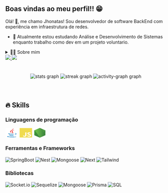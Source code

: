 ## Boas vindas ao meu perfil!! 😁

<!-- Presentation -->
<p>
  Olá! 👋, me chamo Jhonatas! Sou desenvolvedor de software BackEnd com experiência em infraestrutura de redes.

  - 🌱 Atualmente estou estudando Análise e Desenvolvimento de Sistemas enquanto trabalho como dev em um projeto voluntario.
</p>

<!-- Dropdown -->
<details>
  <summary>👨‍💻 Sobre mim</summary>

  - 💬 Olá, sou Jhonatas 21 anos. Tenho a habilidade de aprender rapidamente, sou comunicativo e criativo. Gosto de criar projetos, atividades que me desafiam a pensar de maneira prática e inovadora. Estou sempre em busca de novos aprendizados e de aprimorar minhas habilidades, mantendo um foco constante no meu desenvolvimento. Acredito que o progresso contínuo é fundamental tanto na vida profissional quanto pessoal.

  - ⚡ Sou apaixonado por cozinhar, especialmente quando se trata de confeitaria e massas. Para mim, a cozinha é um espaço onde posso explorar minha criatividade e habilidade técnica. Acredito que a culinária não é apenas uma arte, mas também um meio poderoso de desenvolver uma percepção mais aguçada e resolver problemas de forma inovadora. Cada receita é um novo desafio e uma oportunidade para aprimorar minhas habilidades e criar algo delicioso.
</details>

<div align="left">
  <a href="https://www.linkedin.com/in/jhonatas-anicezio" target="blank"><img src="https://img.shields.io/badge/LinkedIn-0077B5?style=for-the-badge&logo=linkedin&logoColor=white">
  </a>
  <a href="https://jhonatas-anicezio.vercel.app/" target="blank"><img src="https://img.shields.io/badge/Portfolio-%23000000.svg?style=for-the-badge&logo=firefox&logoColor=#FF7139">
  </a>
</div>


<br>

###

<div align="center">
  <img src="https://github-readme-stats.vercel.app/api?username=JhonatasAnicezio&hide_title=false&hide_rank=false&show_icons=true&include_all_commits=true&count_private=true&disable_animations=false&theme=discord_old_blurple&locale=en&hide_border=false&order=1" height="200" alt="stats graph"  />
  <img src="https://streak-stats.demolab.com?user=JhonatasAnicezio&locale=en&mode=daily&theme=discord_old_blurple&hide_border=false&border_radius=5&order=3" height="200" alt="streak graph"  />
  <img src="https://github-readme-activity-graph.vercel.app/graph?username=JhonatasAnicezio&radius=16&theme=react&area=true&order=5" height="400" alt="activity-graph graph"  />
</div>

###
<br>


## 🔥 Skills
<!-- Skills: Programming Languages -->
  <div style="flex-basis: 48%;">
    <h3>Linguagens de programação</h3>
    <img align="center" alt="Jhonatas-CSS" height="30" width="40" src="https://raw.githubusercontent.com/devicons/devicon/master/icons/java/java-original.svg">
    <img align="center" alt="Js" height="30" width="40" src="https://raw.githubusercontent.com/devicons/devicon/master/icons/javascript/javascript-plain.svg">
    <img align="center" alt="Jhonatas-React" height="30" width="40" src="https://raw.githubusercontent.com/devicons/devicon/master/icons/nodejs/nodejs-original.svg">
  </div>
  
  <!-- Skills: Tools & Frameworks -->
  <div style="flex-basis: 48%;">
    <h3>Ferramentas e Frameworks</h3>
    <img align="center" alt="SpringBoot" height="30" width="40" src="https://cdn.jsdelivr.net/gh/devicons/devicon/icons/spring/spring-original.svg">
    <img align="center" alt="Nest" height="30" width="40" src="https://cdn.jsdelivr.net/gh/devicons/devicon/icons/nestjs/nestjs-original.svg">
    <img align="center" alt="Mongoose" height="30" width="40" src="https://cdn.jsdelivr.net/gh/devicons/devicon/icons/express/express-original.svg">
    <img align="center" alt="Next" height="30" width="40" src="https://cdn.jsdelivr.net/gh/devicons/devicon/icons/nextjs/nextjs-original.svg">
    <img align="center" alt="Tailwind" height="30" width="40" src="https://cdn.jsdelivr.net/gh/devicons/devicon/icons/tailwindcss/tailwindcss-original.svg">
  </div>
  
  <!-- Skills: Libraries -->
  <div style="flex-basis: 48%;">
    <h3>Bibliotecas</h3>
    <img align="center" alt="Socket.io" height="30" width="40" src="https://cdn.jsdelivr.net/gh/devicons/devicon/icons/socketio/socketio-original.svg">
    <img align="center" alt="Sequelize" height="30" width="40" src="https://cdn.jsdelivr.net/gh/devicons/devicon/icons/sequelize/sequelize-original.svg">
    <img align="center" alt="Mongoose" height="30" width="40" src="https://cdn.jsdelivr.net/gh/devicons/devicon/icons/mongoose/mongoose-original.svg">
    <img align="center" alt="Prisma" height="30" width="40" src="https://cdn.jsdelivr.net/gh/devicons/devicon/icons/prisma/prisma-original.svg">
    <img align="center" alt="SQL" height="30" width="40" src="https://cdn.jsdelivr.net/gh/devicons/devicon/icons/sqldeveloper/sqldeveloper-original.svg">
  </div>
